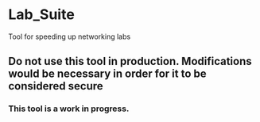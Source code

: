 # Lab_Suite
Tool for speeding up networking labs

## Do not use this tool in production. Modifications would be necessary in order for it to be considered secure


### This tool is a work in progress.
